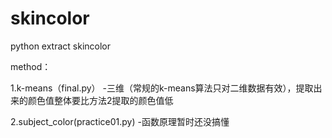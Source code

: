 # skincolor
python extract skincolor  
  
method：  

1.k-means（final.py）  -三维（常规的k-means算法只对二维数据有效），提取出来的颜色值整体要比方法2提取的颜色值低

2.subject_color(practice01.py) -函数原理暂时还没搞懂
